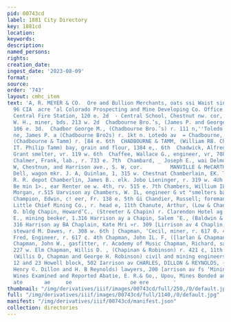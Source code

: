 ```yaml
---
pid: 00743cd
label: 1881 City Directory
key: 1881cd
location: 
keywords: 
description: 
named_persons: 
rights: 
creation_date: 
ingest_date: '2023-08-09'
format: 
source: 
order: '743'
layout: cmhc_item
text: 'A, R. MEYER & CO.  Ore and Bullion Merchants, oats ssi Waist sin ive,  CEN
  96 CIA  acre ‘al Colorado Prospecting and Mine Developing Co. Office 114 e, Chestnut  =
  Central Fire Station, 120 e. 2d  - Central School, Chestnut nw. cor, Spruce  i Chaber,
  W. H., miner, bds. 213 w. 2d  Chadbourne Bro.’s, (James P. and George M.) barbers,
  106 e. 3d.  Chadbor George M., (Chadbourne Bro.’s) r. 111 n,''Toledo ay  ~ Chadbou:
  ne, James P. a (Chadbourne Bro2s) r. 1kt n. Lotedo av  = Chadbourne, William R.,
  (Chadbourne & Tamm) r. [84 e. 6th  CHADBOURNE & TAMM, (William RB. Chadbourne and
  IT. Philip Tamm) bay, grain and flour, 1384 e,. 6th  Chadwick, Alfred 3., sampler
  Grant smelter, vr. 119 w. 6th  Chaffee, Wallace G., engineer, vr, 708 e. 6th  2
  Chalmer, Frank, lab., r. 733 e. 7th  Chambard, _ Joseph E., wai Delmonico                                                   V2
  W, Chestnun, and Harrison ave., S. W, cor.         MANVILLE & MeCARTHY,  Chamberlain,
  Dell, wagon mkr. J. A, Quinlan, 1, 315 w. Chestnat Chamberlain, EK. T. A, watchman
  R. R. depot Chamberlin, James B.. elk. Jobo Lieninger, r. 319 w. 4Uh              Chambers,
  Be min 1>., ear Renter oe w. 4th, rv. 515 e. 7th Chambers, Willium IL, assayer 3.
  Morgan, r.515 Uarvison ay Chambers, W. IL, engineer G vt "smelters bas, 221 w. Front
  Champion, Edwin, c! eer, Fr. 138 e. 5th Gi Chandier, Russell; foreman carpenter
  Little Chief Mining Co., r. head e, 11th Chanute, Arthur, (Low & Chanute) r. P.
  O. bldg Chapin, Howard’C., (Streeter & Chapin) r. Clarendon Hotel ag Chapin, Join
  E., mining beoker, 1.316 Harrison ay a Chapin, Salem ‘E., (Baldwin & Chapin) x.
  316 Harrison ay BA Chaplain, Kate Mri »r. 309 [Lirrison av 4 Chaplin, George J.,
  steward M. Dawes, r. 308 w. 6th | Chapman, ‘Cecil, miner, r. 617 0. 4th © Chapman,
  Fred, Engineer, r. 617 ¢. 4th Chapman, John IL. F, ([larlan & Chapman) r. 216 11a
  Chapman, John W., gasfitter, r. Academy of Music Chapman, Richard, sampler, bds
  227 w. Elm Chapman, Willis D. , (Chapinan & Robinson) r. 421 ¢, 11th CHAPMAN & ROBINSON,
  (Willis D, Chapman and George H. Robinson) civil and mining engineers, rooms 11,
  12 and 23 Howell block, 502 Iarrison av CHARLES, DILLON & REYNOLDS, (Levin C. Charles,
  Henry ©. Dillon and H. B Reynolds) lawyers, 200 [arrison av fs ‘Mining Engineers.
  Wines Examined and Reported Abatie, E. R.& Go,, Upou, Mines Bonded and Sod, r="~  Butldine,
  ate       ae     oe                   oe ere        '
thumbnail: "/img/derivatives/iiif/images/00743cd/full/250,/0/default.jpg"
full: "/img/derivatives/iiif/images/00743cd/full/1140,/0/default.jpg"
manifest: "/img/derivatives/iiif/00743cd/manifest.json"
collection: directories
---
```

